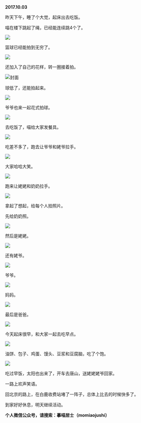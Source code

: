 
          
**2017.10.03**

昨天下午，睡了个大觉，起床出去吃饭。

喵在楼下跳起了绳，已经能连续跳4个了。


![](http://wx3.sinaimg.cn/large/627d9660ly1fk55p3489wj20yg0mz0w0.jpg)


篮球已经能拍到无穷了。


![](http://wx3.sinaimg.cn/large/627d9660ly1fk55p65no0j20yg0mzgpf.jpg)


还加入了自己的花样，转一圈接着拍。


![](http://wx3.sinaimg.cn/large/627d9660ly1fk55p6bn7tj20yg0mzwi5.jpg)封面


球低了，还能拍起来。


![](http://wx3.sinaimg.cn/large/627d9660ly1fk55p42prxj20yg0mzdja.jpg)


爷爷也来一起花式拍球。


![](http://wx3.sinaimg.cn/large/627d9660ly1fk55p3ondaj20yg0mzn1e.jpg)


去吃饭了，喵给大家发餐具。


![](http://wx3.sinaimg.cn/large/627d9660ly1fk55p3j2dcj20yg0mzdji.jpg)


吃差不多了，跑去让爷爷和姥爷拉手。


![](http://wx3.sinaimg.cn/large/627d9660ly1fk55p5npk5j20yg0mzjvb.jpg)


大家哈哈大笑。


![](http://wx3.sinaimg.cn/large/627d9660ly1fk55p5031pj20yg0mztcn.jpg)


跑来让姥姥和奶奶拉手。


![](http://wx3.sinaimg.cn/large/627d9660ly1fk55p4sznuj20yg0mzadz.jpg)


拿起了想起，给每个人拍照片。

先给奶奶照。


![](http://wx3.sinaimg.cn/large/627d9660ly1fk55p3ci91j20yg0mzjua.jpg)


然后是姥姥。


![](http://wx3.sinaimg.cn/large/627d9660ly1fk55p4gdswj20yg0mz420.jpg)


还有姥爷。


![](http://wx3.sinaimg.cn/large/627d9660ly1fk55p4a4p5j20yg0mzwhx.jpg)


爷爷。


![](http://wx3.sinaimg.cn/large/627d9660ly1fk55p6j158j20yg0mz41m.jpg)


妈妈。


![](http://wx3.sinaimg.cn/large/627d9660ly1fk55p3wesej20yg0mz77f.jpg)


最后是爸爸。


![](http://wx3.sinaimg.cn/large/627d9660ly1fk55p4oi1lj20yg0mzwgr.jpg)


今天起床很早，和大家一起去吃早点。


![](http://wx3.sinaimg.cn/large/627d9660ly1fk55p5zfixj20yg0mzn0j.jpg)


油饼、包子、鸡蛋、馒头、豆浆和豆腐脑，吃了个饱。


![](http://wx3.sinaimg.cn/large/627d9660ly1fk55p5gq89j20yg0mz78b.jpg)


吃过早饭，太阳也出来了，开车去唐山，送姥姥姥爷回家。

一路上欢声笑语。

回北京的路上，在白鹿收费站堵了一阵子，总体上比去的时候快多了。

到家好好休息，明天继续活动。


**个人微信公众号，请搜索：摹喵居士（momiaojushi）**

        